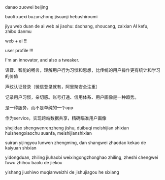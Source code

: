 danao zuowei beijing

baoli xuexi buzunzhong jisuanji
hebushiroumi

jiyu web duan de ai
web ai jiaohu: daohang, shoucang, zaixian AI kefu, zhibo danmu

web + ai !!!

user profile !!!


I'm an innovator, and also a tweaker.

语音、智能的畅言，理解用户行为习惯和思想，比传统的用户操作更有统计和学习的价值

声纹认证登录（微信登录就有，阿里聚安全注重）

记录用户习惯，亲切感。账号打通、信用体系、用户画像是一种趋势。

是一种服务，而不是单纯的一个app

作为service，实现跨站数据共享，精确瞄准用户画像

shejidao shengwenrenzheng jishu, duibuqi meishijian shixian
huishengxiaochu suanfa, meishijianshixian

suiran yijingyou lunwen zhengming, dan shangwei zhaodao kekao de kaiyuan shixian

yidongduan, zhiling jiuhaobi weixingongzhonghao zhiling, zheshi chengwei fuwu zhihou baolu de jiekou

yishang jiushiwo muqianweizhi de jishujiagou he sixiang